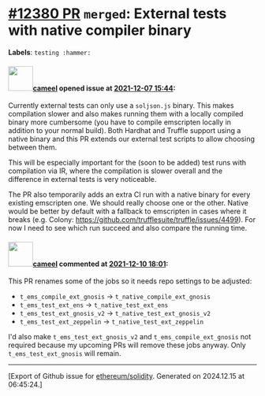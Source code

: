 # [\#12380 PR](https://github.com/ethereum/solidity/pull/12380) `merged`: External tests with native compiler binary
**Labels**: `testing :hammer:`


#### <img src="https://avatars.githubusercontent.com/u/137030?v=4" width="50">[cameel](https://github.com/cameel) opened issue at [2021-12-07 15:44](https://github.com/ethereum/solidity/pull/12380):

Currently external tests can only use a `soljson.js` binary. This makes compilation slower and also makes running them with a locally compiled binary more cumbersome (you have to compile emscripten locally in addition to your normal build). Both Hardhat and Truffle support using a native binary and this PR extends our external test scripts to allow choosing between them.

This will be especially important for the (soon to be added) test runs with compilation via IR, where the compilation is slower overall and the difference in external tests is very noticeable.

The PR also temporarily adds an extra CI run with a native binary for every existing emscripten one. We should really choose one or the other. Native would be better by default with a fallback to emscripten in cases where it breaks (e.g. Colony: https://github.com/trufflesuite/truffle/issues/4499). For now I need to see which run succeed and also compare the running time.

#### <img src="https://avatars.githubusercontent.com/u/137030?v=4" width="50">[cameel](https://github.com/cameel) commented at [2021-12-10 18:01](https://github.com/ethereum/solidity/pull/12380#issuecomment-991180251):

This PR renames some of the jobs so it needs repo settings to be adjusted:
- `t_ems_compile_ext_gnosis` -> `t_native_compile_ext_gnosis`
- `t_ems_test_ext_ens` -> `t_native_test_ext_ens`
- `t_ems_test_ext_gnosis_v2` -> `t_native_test_ext_gnosis_v2`
- `t_ems_test_ext_zeppelin` -> `t_native_test_ext_zeppelin`

I'd also make `t_ems_test_ext_gnosis_v2` and `t_ems_compile_ext_gnosis` not required because my upcoming PRs will remove these jobs anyway. Only `t_ems_test_ext_gnosis` will remain.


-------------------------------------------------------------------------------



[Export of Github issue for [ethereum/solidity](https://github.com/ethereum/solidity). Generated on 2024.12.15 at 06:45:24.]
